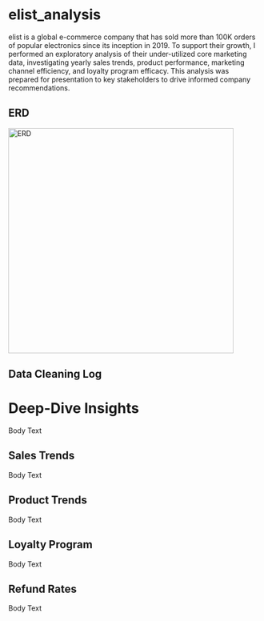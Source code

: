 # elist_analysis
elist is a global e-commerce company that has sold more than 100K orders of popular electronics since its inception in 2019. To support their growth, I performed an exploratory analysis of their under-utilized core marketing data, investigating yearly sales trends, product performance, marketing channel efficiency, and loyalty program efficacy. This analysis was prepared for presentation to key stakeholders to drive informed company recommendations.

## ERD
<img width="450" alt="ERD" src="https://github.com/user-attachments/assets/5add595f-9347-4568-9dd6-7f7e6e8297c3">


## Data Cleaning Log

# Deep-Dive Insights
Body Text 

## Sales Trends 
Body Text 

## Product Trends
Body Text 

## Loyalty Program
Body Text 

## Refund Rates
Body Text 
